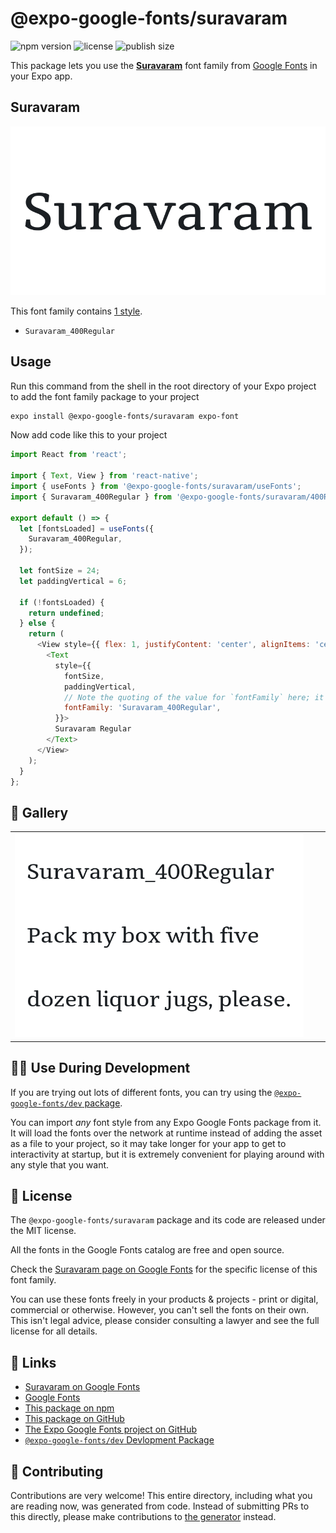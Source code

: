 # @expo-google-fonts/suravaram

![npm version](https://flat.badgen.net/npm/v/@expo-google-fonts/suravaram)
![license](https://flat.badgen.net/github/license/expo/google-fonts)
![publish size](https://flat.badgen.net/packagephobia/install/@expo-google-fonts/suravaram)

This package lets you use the [**Suravaram**](https://fonts.google.com/specimen/Suravaram) font family from [Google Fonts](https://fonts.google.com/) in your Expo app.

## Suravaram

![Suravaram](./font-family.png)

This font family contains [1 style](#-gallery).

- `Suravaram_400Regular`

## Usage

Run this command from the shell in the root directory of your Expo project to add the font family package to your project
```sh
expo install @expo-google-fonts/suravaram expo-font
```

Now add code like this to your project
```js
import React from 'react';

import { Text, View } from 'react-native';
import { useFonts } from '@expo-google-fonts/suravaram/useFonts';
import { Suravaram_400Regular } from '@expo-google-fonts/suravaram/400Regular';

export default () => {
  let [fontsLoaded] = useFonts({
    Suravaram_400Regular,
  });

  let fontSize = 24;
  let paddingVertical = 6;

  if (!fontsLoaded) {
    return undefined;
  } else {
    return (
      <View style={{ flex: 1, justifyContent: 'center', alignItems: 'center' }}>
        <Text
          style={{
            fontSize,
            paddingVertical,
            // Note the quoting of the value for `fontFamily` here; it expects a string!
            fontFamily: 'Suravaram_400Regular',
          }}>
          Suravaram Regular
        </Text>
      </View>
    );
  }
};

```

## 🔡 Gallery


||||
|-|-|-|
|![Suravaram_400Regular](./Suravaram_400Regular.ttf.png)||||


## 👩‍💻 Use During Development

If you are trying out lots of different fonts, you can try using the [`@expo-google-fonts/dev` package](https://github.com/expo/google-fonts/tree/master/font-packages/dev#readme).

You can import *any* font style from any Expo Google Fonts package from it. It will load the fonts
over the network at runtime instead of adding the asset as a file to your project, so it may take longer
for your app to get to interactivity at startup, but it is extremely convenient
for playing around with any style that you want.

## 📖 License

The `@expo-google-fonts/suravaram` package and its code are released under the MIT license.

All the fonts in the Google Fonts catalog are free and open source.

Check the [Suravaram page on Google Fonts](https://fonts.google.com/specimen/Suravaram) for the specific license of this font family.

You can use these fonts freely in your products & projects - print or digital, commercial or otherwise. However, you can't sell the fonts on their own. This isn't legal advice, please consider consulting a lawyer and see the full license for all details.

## 🔗 Links

- [Suravaram on Google Fonts](https://fonts.google.com/specimen/Suravaram)
- [Google Fonts](https://fonts.google.com/)
- [This package on npm](https://www.npmjs.com/package/@expo-google-fonts/suravaram)
- [This package on GitHub](https://github.com/expo/google-fonts/tree/master/font-packages/suravaram)
- [The Expo Google Fonts project on GitHub](https://github.com/expo/google-fonts)
- [`@expo-google-fonts/dev` Devlopment Package](https://github.com/expo/google-fonts/tree/master/font-packages/dev)

## 🤝 Contributing

Contributions are very welcome! This entire directory, including what you are reading now, was generated from code. Instead of submitting PRs to this directly, please make contributions to [the generator](https://github.com/expo/google-fonts/tree/master/packages/generator) instead.
